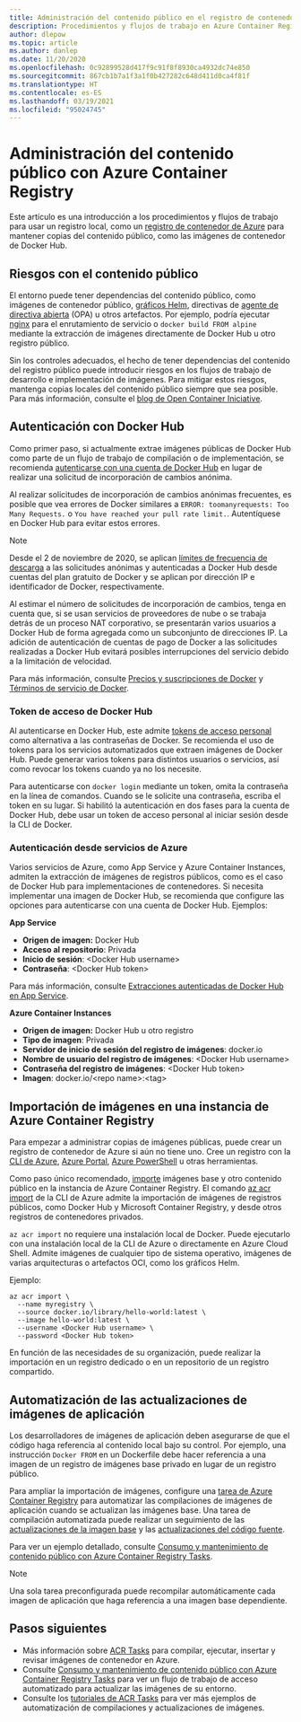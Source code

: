 ```yaml
---
title: Administración del contenido público en el registro de contenedor privado
description: Procedimientos y flujos de trabajo en Azure Container Registry para administrar las dependencias de las imágenes públicas de Docker Hub y otro contenido público
author: dlepow
ms.topic: article
ms.author: danlep
ms.date: 11/20/2020
ms.openlocfilehash: 0c92899528d417f9c91f8f8930ca4932dc74e850
ms.sourcegitcommit: 867cb1b7a1f3a1f0b427282c648d411d0ca4f81f
ms.translationtype: HT
ms.contentlocale: es-ES
ms.lasthandoff: 03/19/2021
ms.locfileid: "95024745"
---
```

# <a name="manage-public-content-with-azure-container-registry"></a>Administración del contenido público con Azure Container Registry

Este artículo es una introducción a los procedimientos y flujos de trabajo para usar un registro local, como un [registro de contenedor de Azure](container-registry-intro.md) para mantener copias del contenido público, como las imágenes de contenedor de Docker Hub. 


## <a name="risks-with-public-content"></a>Riesgos con el contenido público

El entorno puede tener dependencias del contenido público, como imágenes de contenedor público, [gráficos Helm](https://helm.sh/), directivas de [agente de directiva abierta](https://www.openpolicyagent.org/) (OPA) u otros artefactos. Por ejemplo, podría ejecutar [nginx](https://hub.docker.com/_/nginx) para el enrutamiento de servicio o `docker build FROM alpine` mediante la extracción de imágenes directamente de Docker Hub u otro registro público. 

Sin los controles adecuados, el hecho de tener dependencias del contenido del registro público puede introducir riesgos en los flujos de trabajo de desarrollo e implementación de imágenes. Para mitigar estos riesgos, mantenga copias locales del contenido público siempre que sea posible. Para más información, consulte el [blog de Open Container Iniciative](https://opencontainers.org/posts/blog/2020-10-30-consuming-public-content/). 

## <a name="authenticate-with-docker-hub"></a>Autenticación con Docker Hub

Como primer paso, si actualmente extrae imágenes públicas de Docker Hub como parte de un flujo de trabajo de compilación o de implementación, se recomienda [autenticarse con una cuenta de Docker Hub](https://docs.docker.com/docker-hub/download-rate-limit/#how-do-i-authenticate-pull-requests) en lugar de realizar una solicitud de incorporación de cambios anónima.

Al realizar solicitudes de incorporación de cambios anónimas frecuentes, es posible que vea errores de Docker similares a `ERROR: toomanyrequests: Too Many Requests.` o `You have reached your pull rate limit.`. Autentíquese en Docker Hub para evitar estos errores.

> [!NOTE]
> Desde el 2 de noviembre de 2020, se aplican [límites de frecuencia de descarga](https://docs.docker.com/docker-hub/download-rate-limit) a las solicitudes anónimas y autenticadas a Docker Hub desde cuentas del plan gratuito de Docker y se aplican por dirección IP e identificador de Docker, respectivamente. 
>
> Al estimar el número de solicitudes de incorporación de cambios, tenga en cuenta que, si se usan servicios de proveedores de nube o se trabaja detrás de un proceso NAT corporativo, se presentarán varios usuarios a Docker Hub de forma agregada como un subconjunto de direcciones IP. La adición de autenticación de cuentas de pago de Docker a las solicitudes realizadas a Docker Hub evitará posibles interrupciones del servicio debido a la limitación de velocidad.
>
> Para más información, consulte [Precios y suscripciones de Docker](https://www.docker.com/pricing) y [Términos de servicio de Docker](https://www.docker.com/legal/docker-terms-service).

### <a name="docker-hub-access-token"></a>Token de acceso de Docker Hub

Al autenticarse en Docker Hub, este admite [tokens de acceso personal](https://docs.docker.com/docker-hub/access-tokens/) como alternativa a las contraseñas de Docker. Se recomienda el uso de tokens para los servicios automatizados que extraen imágenes de Docker Hub. Puede generar varios tokens para distintos usuarios o servicios, así como revocar los tokens cuando ya no los necesite.

Para autenticarse con `docker login` mediante un token, omita la contraseña en la línea de comandos. Cuando se le solicite una contraseña, escriba el token en su lugar. Si habilitó la autenticación en dos fases para la cuenta de Docker Hub, debe usar un token de acceso personal al iniciar sesión desde la CLI de Docker.

### <a name="authenticate-from-azure-services"></a>Autenticación desde servicios de Azure

Varios servicios de Azure, como App Service y Azure Container Instances, admiten la extracción de imágenes de registros públicos, como es el caso de Docker Hub para implementaciones de contenedores. Si necesita implementar una imagen de Docker Hub, se recomienda que configure las opciones para autenticarse con una cuenta de Docker Hub. Ejemplos:

**App Service**

* **Origen de imagen:** Docker Hub
* **Acceso al repositorio**: Privada
* **Inicio de sesión**: \<Docker Hub username>
* **Contraseña**: \<Docker Hub token>

Para más información, consulte [Extracciones autenticadas de Docker Hub en App Service](https://azure.github.io/AppService/2020/10/15/Docker-Hub-authenticated-pulls-on-App-Service.html).

**Azure Container Instances**

* **Origen de imagen:** Docker Hub u otro registro
* **Tipo de imagen**: Privada
* **Servidor de inicio de sesión del registro de imágenes**: docker.io
* **Nombre de usuario del registro de imágenes**: \<Docker Hub username>
* **Contraseña del registro de imágenes**: \<Docker Hub token>
* **Imagen**: docker.io/\<repo name\>:\<tag>

## <a name="import-images-to-an-azure-container-registry"></a>Importación de imágenes en una instancia de Azure Container Registry
 
Para empezar a administrar copias de imágenes públicas, puede crear un registro de contenedor de Azure si aún no tiene uno. Cree un registro con la [CLI de Azure](container-registry-get-started-azure-cli.md), [Azure Portal](container-registry-get-started-portal.md), [Azure PowerShell](container-registry-get-started-powershell.md) u otras herramientas. 

Como paso único recomendado, [importe](container-registry-import-images.md) imágenes base y otro contenido público en la instancia de Azure Container Registry. El comando [az acr import](/cli/azure/acr#az_acr_import) de la CLI de Azure admite la importación de imágenes de registros públicos, como Docker Hub y Microsoft Container Registry, y desde otros registros de contenedores privados. 

`az acr import` no requiere una instalación local de Docker. Puede ejecutarlo con una instalación local de la CLI de Azure o directamente en Azure Cloud Shell. Admite imágenes de cualquier tipo de sistema operativo, imágenes de varias arquitecturas o artefactos OCI, como los gráficos Helm.

Ejemplo:

```azurecli-interactive
az acr import \
  --name myregistry \
  --source docker.io/library/hello-world:latest \
  --image hello-world:latest \
  --username <Docker Hub username> \
  --password <Docker Hub token>
```

En función de las necesidades de su organización, puede realizar la importación en un registro dedicado o en un repositorio de un registro compartido.

## <a name="automate-application-image-updates"></a>Automatización de las actualizaciones de imágenes de aplicación

Los desarrolladores de imágenes de aplicación deben asegurarse de que el código haga referencia al contenido local bajo su control. Por ejemplo, una instrucción `Docker FROM` en un Dockerfile debe hacer referencia a una imagen de un registro de imágenes base privado en lugar de un registro público. 

Para ampliar la importación de imágenes, configure una [tarea de Azure Container Registry](container-registry-tasks-overview.md) para automatizar las compilaciones de imágenes de aplicación cuando se actualizan las imágenes base. Una tarea de compilación automatizada puede realizar un seguimiento de las [actualizaciones de la imagen base](container-registry-tasks-base-images.md) y las [actualizaciones del código fuente](container-registry-tasks-overview.md#trigger-task-on-source-code-update).

Para ver un ejemplo detallado, consulte [Consumo y mantenimiento de contenido público con Azure Container Registry Tasks](tasks-consume-public-content.md). 

> [!NOTE]
> Una sola tarea preconfigurada puede recompilar automáticamente cada imagen de aplicación que haga referencia a una imagen base dependiente. 
 
## <a name="next-steps"></a>Pasos siguientes
 
* Más información sobre [ACR Tasks](container-registry-tasks-overview.md) para compilar, ejecutar, insertar y revisar imágenes de contenedor en Azure.
* Consulte [Consumo y mantenimiento de contenido público con Azure Container Registry Tasks](tasks-consume-public-content.md) para ver un flujo de trabajo de acceso automatizado para actualizar las imágenes de su entorno. 
* Consulte los [tutoriales de ACR Tasks](container-registry-tutorial-quick-task.md) para ver más ejemplos de automatización de compilaciones y actualizaciones de imágenes.

